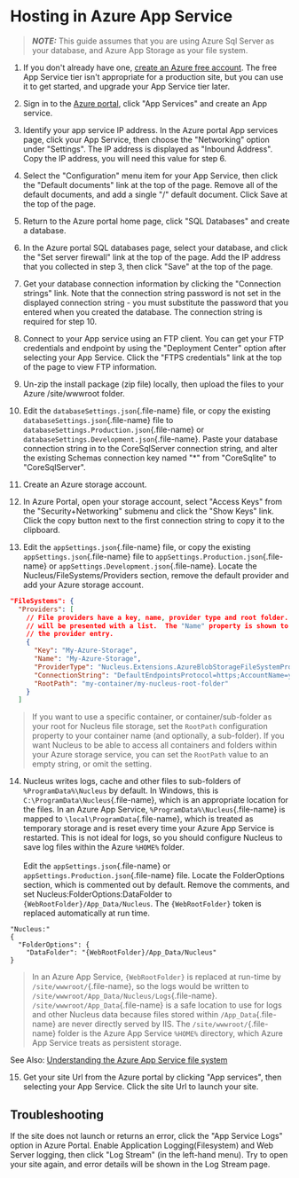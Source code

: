 # Hosting in Azure App Service 
> **_NOTE:_**   This guide assumes that you are using Azure Sql Server as your database, and Azure App Storage as your file system.  

1.  If you don't already have one, [create an Azure free account](https://azure.microsoft.com/en-au/free). The free App Service tier isn't 
appropriate for a production site, but you can use it to get started, and upgrade your App Service tier later.

2.  Sign in to the [Azure portal](https://portal.azure.com/), click "App Services" and create an App service.

3.  Identify your app service IP address.  In the Azure portal App services page, click your App Service, then choose the 
"Networking" option under "Settings".  The IP address is displayed as "Inbound Address".  Copy the IP address, you will need this 
value for step 6.

4.  Select the "Configuration" menu item for your App Service, then click the "Default documents" link at the top of the 
page.  Remove all of the default documents, and add a single "/" default document.  Click Save at the top of the page.

5.  Return to the Azure portal home page, click "SQL Databases" and create a database.

6.  In the Azure portal SQL databases page, select your database, and click the "Set server firewall" link at the top of the 
page.  Add the IP address that you collected in step 3, then click "Save" at the top of the page.

7.  Get your database connection information by clicking the "Connection strings" link.  Note that the connection string 
password is not set in the displayed connection string - you must substitute the password that you entered when you created the
database.  The connection string is required for step 10.

8.  Connect to your App service using an FTP client.  You can get your FTP credentials and endpoint by using the 
"Deployment Center" option after selecting your App Service.  Click the "FTPS credentials" link at the top of the page to view 
FTP information.

9.  Un-zip the install package (zip file) locally, then upload the files to your Azure /site/wwwroot folder.

10.  Edit the `databaseSettings.json`{.file-name} file, or copy the existing `databaseSettings.json`{.file-name} file to 
`databaseSettings.Production.json`{.file-name} or `databaseSettings.Development.json`{.file-name}.  Paste your database 
connection string in to the CoreSqlServer connection string, and alter the existing Schemas connection key named 
"*" from "CoreSqlite" to "CoreSqlServer". 

11.  Create an Azure storage account.

12.  In Azure Portal, open your storage account, select "Access Keys" from the "Security+Networking" submenu and click the "Show Keys"
link.  Click the copy button next to the first connection string to copy it to the clipboard.

13.  Edit the `appSettings.json`{.file-name} file, or copy the existing `appSettings.json`{.file-name} file to 
`appSettings.Production.json`{.file-name} or `appSettings.Development.json`{.file-name}.  Locate the Nucleus/FileSystems/Providers 
section, remove the default provider and add your Azure storage account.  
```json
"FileSystems": {
  "Providers": [
    // File providers have a key, name, provider type and root folder.  You can specify multiple file providers, and the user
    // will be presented with a list.  The "Name" property is shown to the user.  Each entry has a key which uniquely identifies 
    // the provider entry.
    {
      "Key": "My-Azure-Storage",
      "Name": "My-Azure-Storage",
      "ProviderType": "Nucleus.Extensions.AzureBlobStorageFileSystemProvider.FileSystemProvider,Nucleus.Extensions.AzureBlobStorageFileSystemProvider",
      "ConnectionString": "DefaultEndpointsProtocol=https;AccountName=your-account-name;AccountKey=your-account-key;EndpointSuffix=core.windows.net",
      "RootPath": "my-container/my-nucleus-root-folder"
    }
  ]
```

> If you want to use a specific container, or container/sub-folder as your root for Nucleus file storage, set the `RootPath` configuration 
property to your container name (and optionally, a sub-folder).  If you want Nucleus to be able to access all containers and 
folders within your Azure storage service, you can set the `RootPath` value to an empty string, or omit the setting. 

14.  Nucleus writes logs, cache and other files to sub-folders of `%ProgramData%\Nucleus` by default.  In Windows, this 
is `C:\ProgramData\Nucleus`{.file-name}, which is an appropriate location for the files.  In an Azure App Service, 
`%ProgramData%\Nucleus`{.file-name} is mapped to `\local\ProgramData`{.file-name}, which is treated as temporary storage 
and is reset every time your Azure App Service is restarted.  This is not ideal for logs, so you should configure Nucleus 
to save log files within the Azure `%HOME%` folder.  
\
Edit the `appSettings.json`{.file-name} or `appSettings.Production.json`{.file-name} file.  Locate the FolderOptions section, 
which is commented out by default.  Remove the comments, and set Nucleus:FolderOptions:DataFolder to 
`{WebRootFolder}/App_Data/Nucleus`.  The `{WebRootFolder}` token is replaced automatically at run time.  

```
"Nucleus:" 
{
  "FolderOptions": {
    "DataFolder": "{WebRootFolder}/App_Data/Nucleus"
}
```  
> In an Azure App Service, `{WebRootFolder}` is replaced at run-time by `/site/wwwroot/`{.file-name}, so the logs would be written to 
`/site/wwwroot/App_Data/Nucleus/Logs`{.file-name}.  `/site/wwwroot/App_Data`{.file-name} is a safe location to use for logs and 
other Nucleus data because files stored within `/App_Data`{.file-name} are never directly served by IIS.  The 
`/site/wwwroot/`{.file-name} folder is the Azure App Service `%HOME%` directory, which Azure App Service treats as persistent 
storage.  

See Also:  [Understanding the Azure App Service file system](https://github.com/projectkudu/kudu/wiki/Understanding-the-Azure-App-Service-file-system)

15.  Get your site Url from the Azure portal by clicking "App services", then selecting your App Service.  Click the site Url to 
launch your site.

## Troubleshooting
If the site does not launch or returns an error, click the "App Service Logs" option in Azure Portal.  Enable 
Application Logging(Filesystem) and Web Server logging, then click "Log Stream" (in the left-hand menu).  Try to open your site
again, and error details will be shown in the Log Stream page.